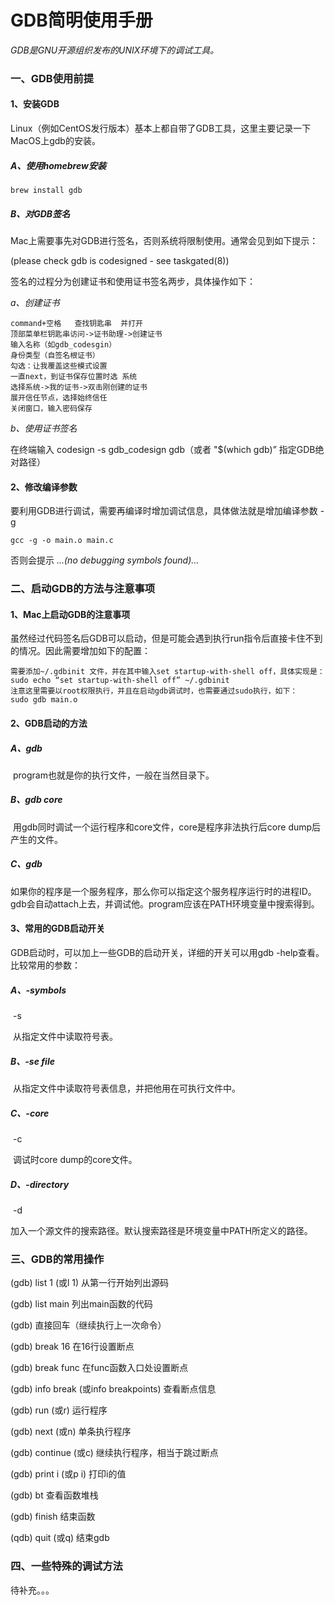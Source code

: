 # GDB简明使用手册

*GDB是GNU开源组织发布的UNIX环境下的调试工具。*

### 一、GDB使用前提
#### 1、安装GDB

Linux（例如CentOS发行版本）基本上都自带了GDB工具，这里主要记录一下MacOS上gdb的安装。

##### A、使用homebrew安装

```shell
brew install gdb
```

##### B、对GDB签名

Mac上需要事先对GDB进行签名，否则系统将限制使用。通常会见到如下提示：

(please check gdb is codesigned - see taskgated(8))

签名的过程分为创建证书和使用证书签名两步，具体操作如下：

*a、创建证书*

```
command+空格   查找钥匙串  并打开
顶部菜单栏钥匙串访问->证书助理->创建证书
输入名称（如gdb_codesgin）
身份类型（自签名根证书）
勾选：让我覆盖这些模式设置
一直next，到证书保存位置时选 系统
选择系统->我的证书->双击刚创建的证书
展开信任节点，选择始终信任
关闭窗口，输入密码保存
```

*b、使用证书签名*

在终端输入 codesign -s gdb_codesign gdb（或者 "$(which gdb)” 指定GDB绝对路径）

#### 2、修改编译参数

要利用GDB进行调试，需要再编译时增加调试信息，具体做法就是增加编译参数 -g

```shell
gcc -g -o main.o main.c
```

否则会提示 *...(no debugging symbols found)...*

### 二、启动GDB的方法与注意事项

#### 1、Mac上启动GDB的注意事项

虽然经过代码签名后GDB可以启动，但是可能会遇到执行run指令后直接卡住不到的情况。因此需要增加如下的配置：

```shell
需要添加~/.gdbinit 文件，并在其中输入set startup-with-shell off，具体实现是：
sudo echo “set startup-with-shell off” ~/.gdbinit
注意这里需要以root权限执行，并且在启动gdb调试时，也需要通过sudo执行，如下：
sudo gdb main.o
```

#### 2、GDB启动的方法

##### A、gdb <program>

​    program也就是你的执行文件，一般在当然目录下。

##### B、gdb <program> core

​    用gdb同时调试一个运行程序和core文件，core是程序非法执行后core dump后产生的文件。

##### C、gdb <program> <PID>

​    如果你的程序是一个服务程序，那么你可以指定这个服务程序运行时的进程ID。gdb会自动attach上去，并调试他。program应该在PATH环境变量中搜索得到。

#### 3、常用的GDB启动开关

GDB启动时，可以加上一些GDB的启动开关，详细的开关可以用gdb -help查看。比较常用的参数：

##### A、-symbols <file>

​      -s <file>

​      从指定文件中读取符号表。

##### B、-se file

​     从指定文件中读取符号表信息，并把他用在可执行文件中。

##### C、-core <file>

​      -c <file>

​     调试时core dump的core文件。

##### D、-directory <directory>

​     -d <directory>

​     加入一个源文件的搜索路径。默认搜索路径是环境变量中PATH所定义的路径。

### 三、GDB的常用操作

(gdb) list 1 (或l 1) 从第一行开始列出源码

(gdb) list main 列出main函数的代码

(gdb) 直接回车（继续执行上一次命令）

(gdb) break 16  在16行设置断点

(gdb) break func  在func函数入口处设置断点

(gdb) info break (或info breakpoints) 查看断点信息

(gdb) run (或r) 运行程序

(gdb) next (或n) 单条执行程序

(gdb) continue (或c) 继续执行程序，相当于跳过断点

(gdb) print i (或p i) 打印i的值

(gdb) bt 查看函数堆栈

(gdb) finish 结束函数

(qdb) quit (或q) 结束gdb

### 四、一些特殊的调试方法

待补充。。。